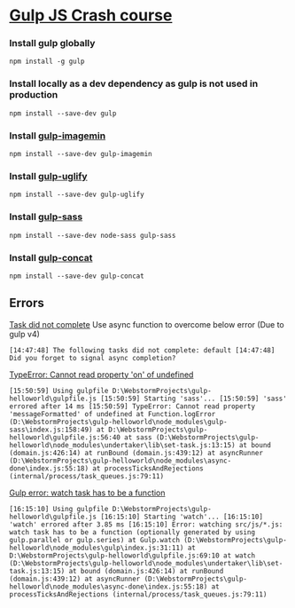 # [Gulp JS Crash course](https://www.youtube.com/watch?v=1rw9MfIleEg)

### Install gulp globally
`npm install -g gulp`


### Install locally as a dev dependency as gulp is not used in production
`npm install --save-dev gulp`


### Install [gulp-imagemin](https://www.npmjs.com/package/gulp-imagemin)
`npm install --save-dev gulp-imagemin`


### Install [gulp-uglify](https://www.npmjs.com/package/gulp-uglify)
`npm install --save-dev gulp-uglify`


### Install [gulp-sass](https://www.npmjs.com/package/gulp-sass)
`npm install --save-dev node-sass gulp-sass`


### Install [gulp-concat](https://www.npmjs.com/package/gulp-concat)
`npm install --save-dev gulp-concat`


## Errors

[Task did not complete](https://stackoverflow.com/questions/36897877/gulp-error-the-following-tasks-did-not-complete-did-you-forget-to-signal-async)
Use async function to overcome below error (Due to gulp v4)

`[14:47:48] The following tasks did not complete: default
[14:47:48] Did you forget to signal async completion?`


[TypeError: Cannot read property 'on' of undefined](https://github.com/postcss/postcss/issues/766#issuecomment-195207035)

`[15:50:59] Using gulpfile D:\WebstormProjects\gulp-helloworld\gulpfile.js
 [15:50:59] Starting 'sass'...
 [15:50:59] 'sass' errored after 14 ms
 [15:50:59] TypeError: Cannot read property 'messageFormatted' of undefined
     at Function.logError (D:\WebstormProjects\gulp-helloworld\node_modules\gulp-sass\index.js:158:49)
     at D:\WebstormProjects\gulp-helloworld\gulpfile.js:56:40
     at sass (D:\WebstormProjects\gulp-helloworld\node_modules\undertaker\lib\set-task.js:13:15)
     at bound (domain.js:426:14)
     at runBound (domain.js:439:12)
     at asyncRunner (D:\WebstormProjects\gulp-helloworld\node_modules\async-done\index.js:55:18)
     at processTicksAndRejections (internal/process/task_queues.js:79:11)
`


[Gulp error: watch task has to be a function](https://stackoverflow.com/questions/39665773/gulp-error-watch-task-has-to-be-a-function)

`[16:15:10] Using gulpfile D:\WebstormProjects\gulp-helloworld\gulpfile.js
 [16:15:10] Starting 'watch'...
 [16:15:10] 'watch' errored after 3.85 ms
 [16:15:10] Error: watching src/js/*.js: watch task has to be a function (optionally generated by using gulp.parallel or gulp.series)
     at Gulp.watch (D:\WebstormProjects\gulp-helloworld\node_modules\gulp\index.js:31:11)
     at D:\WebstormProjects\gulp-helloworld\gulpfile.js:69:10
     at watch (D:\WebstormProjects\gulp-helloworld\node_modules\undertaker\lib\set-task.js:13:15)
     at bound (domain.js:426:14)
     at runBound (domain.js:439:12)
     at asyncRunner (D:\WebstormProjects\gulp-helloworld\node_modules\async-done\index.js:55:18)
     at processTicksAndRejections (internal/process/task_queues.js:79:11)
`
